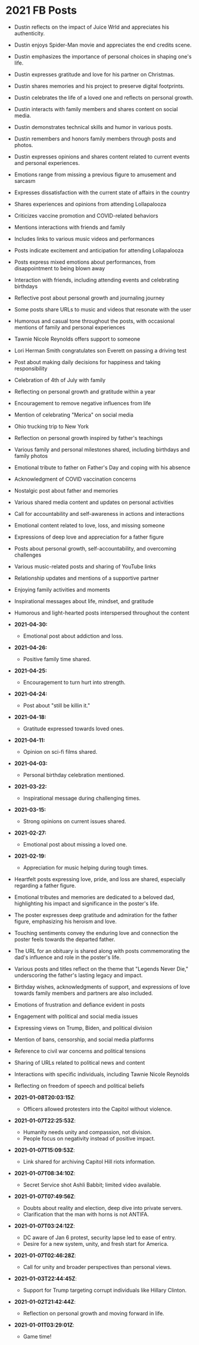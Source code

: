 # 2021 FB Posts

- Dustin reflects on the impact of Juice Wrld and appreciates his authenticity.
- Dustin enjoys Spider-Man movie and appreciates the end credits scene.
- Dustin emphasizes the importance of personal choices in shaping one's life.
- Dustin expresses gratitude and love for his partner on Christmas.
- Dustin shares memories and his project to preserve digital footprints.
- Dustin celebrates the life of a loved one and reflects on personal growth.
- Dustin interacts with family members and shares content on social media.
- Dustin demonstrates technical skills and humor in various posts.
- Dustin remembers and honors family members through posts and photos.
- Dustin expresses opinions and shares content related to current events and personal experiences.
- Emotions range from missing a previous figure to amusement and sarcasm
- Expresses dissatisfaction with the current state of affairs in the country
- Shares experiences and opinions from attending Lollapalooza
- Criticizes vaccine promotion and COVID-related behaviors
- Mentions interactions with friends and family
- Includes links to various music videos and performances
- Posts indicate excitement and anticipation for attending Lollapalooza
- Posts express mixed emotions about performances, from disappointment to being blown away
- Interaction with friends, including attending events and celebrating birthdays
- Reflective post about personal growth and journaling journey
- Some posts share URLs to music and videos that resonate with the user
- Humorous and casual tone throughout the posts, with occasional mentions of family and personal experiences
- Tawnie Nicole Reynolds offers support to someone
- Lori Herman Smith congratulates son Everett on passing a driving test
- Post about making daily decisions for happiness and taking responsibility
- Celebration of 4th of July with family
- Reflecting on personal growth and gratitude within a year
- Encouragement to remove negative influences from life
- Mention of celebrating "Merica" on social media
- Ohio trucking trip to New York
- Reflection on personal growth inspired by father's teachings
- Various family and personal milestones shared, including birthdays and family photos
- Emotional tribute to father on Father's Day and coping with his absence
- Acknowledgment of COVID vaccination concerns
- Nostalgic post about father and memories
- Various shared media content and updates on personal activities
- Call for accountability and self-awareness in actions and interactions
- Emotional content related to love, loss, and missing someone
- Expressions of deep love and appreciation for a father figure
- Posts about personal growth, self-accountability, and overcoming challenges
- Various music-related posts and sharing of YouTube links
- Relationship updates and mentions of a supportive partner
- Enjoying family activities and moments
- Inspirational messages about life, mindset, and gratitude
- Humorous and light-hearted posts interspersed throughout the content
- **2021-04-30:**
  - Emotional post about addiction and loss.
- **2021-04-26:**
  - Positive family time shared.
- **2021-04-25:**
  - Encouragement to turn hurt into strength.
- **2021-04-24:**
  - Post about "still be killin it."
- **2021-04-18:**
  - Gratitude expressed towards loved ones.
- **2021-04-11:**
  - Opinion on sci-fi films shared.
- **2021-04-03:**
  - Personal birthday celebration mentioned.
- **2021-03-22:**
  - Inspirational message during challenging times.
- **2021-03-15:**
  - Strong opinions on current issues shared.
- **2021-02-27:**
  - Emotional post about missing a loved one.
- **2021-02-19:**
  - Appreciation for music helping during tough times.
- Heartfelt posts expressing love, pride, and loss are shared, especially regarding a father figure.
- Emotional tributes and memories are dedicated to a beloved dad, highlighting his impact and significance in the poster's life.
- The poster expresses deep gratitude and admiration for the father figure, emphasizing his heroism and love.
- Touching sentiments convey the enduring love and connection the poster feels towards the departed father.
- The URL for an obituary is shared along with posts commemorating the dad's influence and role in the poster's life.
- Various posts and titles reflect on the theme that "Legends Never Die," underscoring the father's lasting legacy and impact.
- Birthday wishes, acknowledgments of support, and expressions of love towards family members and partners are also included.
- Emotions of frustration and defiance evident in posts
- Engagement with political and social media issues
- Expressing views on Trump, Biden, and political division
- Mention of bans, censorship, and social media platforms
- Reference to civil war concerns and political tensions
- Sharing of URLs related to political news and content
- Interactions with specific individuals, including Tawnie Nicole Reynolds
- Reflecting on freedom of speech and political beliefs

- **2021-01-08T20:03:15Z**:
  - Officers allowed protesters into the Capitol without violence.

- **2021-01-07T22:25:53Z**:
  - Humanity needs unity and compassion, not division.
  - People focus on negativity instead of positive impact.

- **2021-01-07T15:09:53Z**:
  - Link shared for archiving Capitol Hill riots information.

- **2021-01-07T08:34:10Z**:
  - Secret Service shot Ashli Babbit; limited video available.

- **2021-01-07T07:49:56Z**:
  - Doubts about reality and election, deep dive into private servers.
  - Clarification that the man with horns is not ANTIFA.

- **2021-01-07T03:24:12Z**:
  - DC aware of Jan 6 protest, security lapse led to ease of entry.
  - Desire for a new system, unity, and fresh start for America.

- **2021-01-07T02:46:28Z**:
  - Call for unity and broader perspectives than personal views.

- **2021-01-03T22:44:45Z**:
  - Support for Trump targeting corrupt individuals like Hillary Clinton.

- **2021-01-02T21:42:44Z**:
  - Reflection on personal growth and moving forward in life.

- **2021-01-01T03:29:01Z**:
  - Game time!
